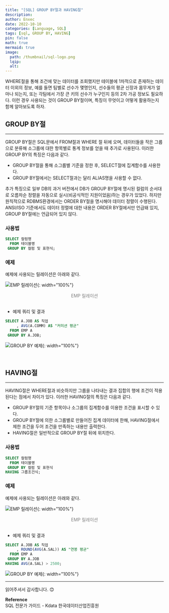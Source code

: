 ```yaml
---
title: "[SQL] GROUP BY절과 HAVING절"
description: 
author: Enxec
date: 2022-10-10
categories: [Language, SQL]
tags: [sql, GROUP BY, HAVING]
pin: false
math: true
mermaid: true
image:
  path: /thumbnail/sql-logo.png
  lqip: 
  alt: 
---
```


WHERE절을 통해 조건에 맞는 데이터를 조회했지만 테이블에 1차적으로 존재하는 데이터 이외의 정보, 예를 들면 팀별로 선수가 몇명인지, 선수들의 평균 신장과 몸무게가 얼마나 되는지, 또는 각팀에서 가장 큰 키의 선수가 누구인지 등의 2차 가공 정보도 필요하다. 이런 경우 사용되는 것이 GROUP BY절이며, 특징이 무엇이고 어떻게 활용하는지 함께 알아보도록 하자.

## GROUP BY절
---
GROUP BY절은 SQL문에서 FROM절과 WHERE 절 뒤에 오며, 데이터들을 작은 그룹으로 분류해 소그룹에 대한 항목별로 통계 정보를 얻을 때 추가로 사용된다. 이러한 GROUP BY의 특징은 다음과 같다.
- GROUP BY절을 통해 소그룹별 기준을 정한 후, SELECT절에 집계함수를 사용한다.
- GROUP BY절에서는 SELECT절과는 달리 ALIAS명을 사용할 수 없다.

추가 특징으로 일부 DB의 과거 버전에서 DB가 GROUP BY절에 명시된 컬럼의 순서대로 오름차순 정렬을 자동으로 실시(비공식적인 지원이었음)하는 경우가 있었다. 하지만 원칙적으로 RDBMS환경에서는 ORDER BY절을 명시해야 데이터 정렬이 수행된다. ANSI/ISO 기준에서도 데이터 정렬에 대한 내용은 ORDER BY절에서만 언급돼 있지, GROUP BY절에는 언급되어 있지 않다.

### 사용법
```sql
SELECT 컬럼명
  FROM 테이블명
 GROUP BY 컬럼 및 표현식;
```

### 예제
예제에 사용되는 릴레이션은 아래와 같다.

![EMP 릴레이션](/posts/20220925/emp-relation.png "EMP 릴레이션"){: width="100%"}
<div style="color: gray; text-align: center; margin-bottom: 30px;">EMP 릴레이션</div>

- 예제 쿼리 및 결과

```sql
SELECT A.JOB AS 직업
     , AVG(A.COMM) AS "커미션 평균"
  FROM EMP A
 GROUP BY A.JOB;
```

![GROUP BY 예제](/posts/20221010/query-example2.png "GROUP BY 예제"){: width="100%"}

<br>

## HAVING절
---
HAVING절은 WHERE절과 비슷하지만 그룹을 나타내는 결과 집합의 행에 조건이 적용된다는 점에서 차이가 있다. 이러한 HAVING절의 특징은 다음과 같다.
- GROUP BY절의 기준 항목이나 소그룹의 집계함수를 이용한 조건을 표시할 수 있다.
- GROUP BY절에 의한 소그룹별로 만들어진 집계 데이터에 한해, HAVING절에서 제한 조건을 두어 조건을 만족하는 내용만 출력한다.
- HAVING절은 일반적으로 GROUP BY절 뒤에 위치한다.

### 사용법
```sql
SELECT 컬럼명
  FROM 테이블명
 GROUP BY 컬럼 및 표현식
HAVING 그룹조건식;
```

### 예제
예제에 사용되는 릴레이션은 아래와 같다.

![EMP 릴레이션](/posts/20220925/emp-relation.png "EMP 릴레이션"){: width="100%"}
<div style="color: gray; text-align: center; margin-bottom: 30px;">EMP 릴레이션</div>

- 예제 쿼리 및 결과

```sql
SELECT A.JOB AS 직업
     , ROUND(AVG(A.SAL)) AS "연봉 평균"
  FROM EMP A
 GROUP BY A.JOB
HAVING AVG(A.SAL) > 2500;
```

![GROUP BY 예제](/posts/20221010/query-example2.png "GROUP BY 예제"){: width="100%"}

---

읽어주셔서 감사합니다. 😊 

__Reference__  
SQL 전문가 가이드 - Kdata 한국데이터산업진흥원